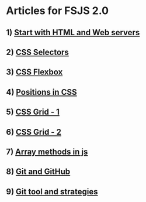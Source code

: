 # Articles for FSJS 2.0

## 1)  [Start with HTML and Web servers](https://kaushik543.hashnode.dev/html)


## 2)  [CSS Selectors](https://kaushik543.hashnode.dev/css-selectors)


## 3) [CSS Flexbox](https://kaushik543.hashnode.dev/css-flexbox)


## 4) [Positions in CSS](https://kaushik543.hashnode.dev/positions-property)


## 5) [CSS Grid - 1](https://kaushik543.hashnode.dev/css-grids)


## 6) [CSS Grid - 2](https://kaushik543.hashnode.dev/css-grids-1)


## 7) [Array methods in js](https://kaushik543.hashnode.dev/array-methods-in-js)


## 8) [Git and GitHub](https://kaushik543.hashnode.dev/git-and-github)


## 9) [Git tool and strategies](https://kaushik543.hashnode.dev/git-tools-stratergies)